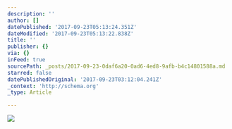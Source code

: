 ```yaml
---
description: ''
author: []
datePublished: '2017-09-23T05:13:24.351Z'
dateModified: '2017-09-23T05:13:22.838Z'
title: ''
publisher: {}
via: {}
inFeed: true
sourcePath: _posts/2017-09-23-0daf6a20-0ad6-4ed8-9afb-b4c14801588a.md
starred: false
datePublishedOriginal: '2017-09-23T03:12:04.241Z'
_context: 'http://schema.org'
_type: Article

---
```

![](https://the-grid-user-content.s3-us-west-2.amazonaws.com/6c7e6388-2da8-4446-a6d8-787f68707501.png)